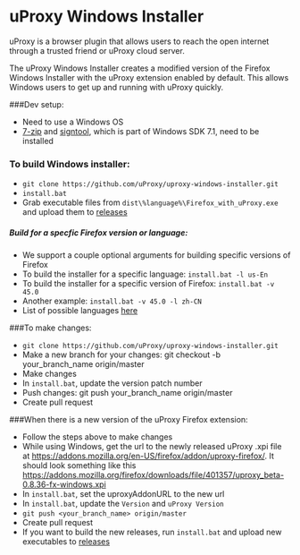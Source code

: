 # uProxy Windows Installer

uProxy is a browser plugin that allows users to reach the open internet through a trusted friend or uProxy cloud server.

The uProxy Windows Installer creates a modified version of the Firefox Windows Installer with the uProxy extension enabled by default. This allows Windows users to get up and running with uProxy quickly.

###Dev setup:
- Need to use a Windows OS
- [7-zip](http://www.7-zip.org/) and [signtool](https://www.microsoft.com/en-us/download/details.aspx?id=8279), which is part of Windows SDK 7.1, need to be installed

### To build Windows installer:
- `git clone https://github.com/uProxy/uproxy-windows-installer.git`
- `install.bat`
- Grab executable files from `dist\%language%\Firefox_with_uProxy.exe` and upload them to [releases](https://github.com/uProxy/uproxy-windows-installer/releases)

##### Build for a specfic Firefox version or language:
- We support a couple optional arguments for building specific versions of Firefox
- To build the installer for a specific language: `install.bat -l us-En`
- To build the installer for a specific version of Firefox: `install.bat -v 45.0`
- Another example: `install.bat -v 45.0 -l zh-CN`
- List of possible languages [here](https://ftp.mozilla.org/pub/firefox/releases/45.0.2/win64/)

###To make changes:
- `git clone https://github.com/uProxy/uproxy-windows-installer.git`
- Make a new branch for your changes: git checkout -b your_branch_name origin/master
- Make changes
- In `install.bat`, update the version patch number
- Push changes: git push your_branch_name origin/master
- Create pull request

###When there is a new version of the uProxy Firefox extension:
- Follow the steps above to make changes
- While using Windows, get the url to the newly released uProxy .xpi file at https://addons.mozilla.org/en-US/firefox/addon/uproxy-firefox/. It should look something like this https://addons.mozilla.org/firefox/downloads/file/401357/uproxy_beta-0.8.36-fx-windows.xpi
- In `install.bat`, set the uproxyAddonURL to the new url
- In `install.bat`, update the `Version` and `uProxy Version`
- `git push <your_branch_name> origin/master`
- Create pull request
- If you want to build the new releases, run `install.bat` and upload new executables to [releases](https://github.com/uProxy/uproxy-windows-installer/releases)